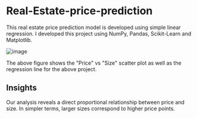 # Real-Estate-price-prediction
This real estate price prediction model is developed using simple linear regression. I developed this project using NumPy, Pandas, Scikit-Learn and Matplotlib.

![image](https://github.com/Hansaraj09/Real-Estate-price-prediction/assets/93324559/3c001382-3acd-4431-a230-891cc6a5d195)

The above figure shows the "Price" vs "Size" scatter plot as well as the regression line for the above project.

## Insights
Our analysis reveals a direct proportional relationship between price and size. In simpler terms, larger sizes correspond to higher price points.

